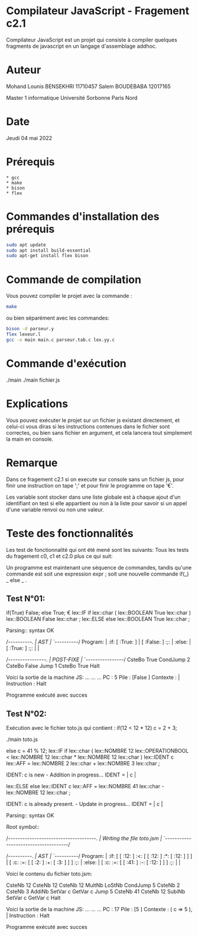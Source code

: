 # Compilateur JavaScript    -   Fragement c2.1
Compilateur JavaScript est un projet qui consiste à compiler quelques fragments de javascript en un langage d'assemblage addhoc.

# Auteur
Mohand Lounis BENSEKHRI     11710457
Salem BOUDEBABA             12017165
		
Master 1 informatique 
Université Sorbonne Paris Nord

# Date
Jeudi 04 mai 2022

# Prérequis
    * gcc
    * make
    * bison
    * flex

# Commandes d'installation des prérequis
```bash 
sudo apt update
sudo apt install build-essential
sudo apt-get install flex bison
```

# Commande de compilation
Vous pouvez compiler le projet avec la commande :
```bash 
make
```

ou bien séparément avec les commandes: 
```bash 
bison -d parseur.y
flex lexeur.l
gcc -o main main.c parseur.tab.c lex.yy.c
```

# Commande d'exécution
./main
./main fichier.js

# Explications
Vous pouvez exécuter le projet sur un fichier js existant directement, et celui-ci vous diras si les instructions contenues dans le fichier sont correctes, ou bien sans fichier en argument, et cela lancera tout simplement la main en console.

# Remarque
Dans ce fragement c2.1
si on execute sur console sans un fichier js, pour finir une instruction on tape ';' et pour finir le programme on tape '€'.

Les variable sont stocker dans une liste globale est à chaque ajout d'un identifiant on test si elle appartient ou non à la liste pour savoir si un appel d'une variable renvoi ou non une valeur.

# Teste des fonctionnalités
Les test de fonctionnalité qui ont été mené sont les suivants: 
Tous les tests du fragement c0, c1 et c2.0 plus ce qui suit:

Un programme est maintenant une séquence de commandes, tandis qu'une commande est soit une expression expr ; soit une nouvelle commande if(_) _ else _ .

Test N°01:
----------
if(True) False; else True; €
lex::IF if
lex::char (
lex::BOOLEAN True
lex::char )
lex::BOOLEAN False
lex::char ;
lex::ELSE else
lex::BOOLEAN True
lex::char ;

Parsing:: syntax OK


/*----------.
|    AST    |
`----------*/
Program:
| :if: [ :True: ] | [ :False: ] :;: | :else: | [ :True: ] :;: | | 


/*----------------.
|    POST-FIXE    |
`----------------*/
CsteBo True
CondJump 2
CsteBo False
Jump 1
CsteBo True
Halt

Voici la sortie de la machine JS:
...
...
...
PC : 5
Pile : [False ]
Contexte : |
Instruction : Halt

Programme exécuté avec succes 




Test N°02: 
----------
Exécution avec le fichier toto.js qui contient : 
if(12 < 12 * 12) c = 2 + 3;

./main toto.js

else c = 41 % 12;
lex::IF if
lex::char (
lex::NOMBRE 12
lex::OPERATIONBOOL <
lex::NOMBRE 12
lex::char *
lex::NOMBRE 12
lex::char )
lex::IDENT c
lex::AFF =
lex::NOMBRE 2
lex::char +
lex::NOMBRE 3
lex::char ;

IDENT: c is new - Addition in progress...
IDENT = | c |

lex::ELSE else
lex::IDENT c
lex::AFF =
lex::NOMBRE 41
lex::char -
lex::NOMBRE 12
lex::char ;

IDENT: c is already present. - Update in progress...
IDENT = | c |


Parsing:: syntax OK

Root symbol:: 

/*-------------------------------------.
|    Writing the file toto.jsm    |
`-------------------------------------*/

/*----------.
|    AST    |
`----------*/
Program:
| :if: [ [ :12: ] :<: [ [ :12: ] :*: [ :12: ] ] ] | [ :c: :=: [ [ :2: ] :+: [ :3: ] ] ] :;: | :else: | [ :c: :=: [ [ :41: ] :-: [ :12: ] ] ] :;: | | 



Voici le contenu du fichier toto.jsm:

CsteNb 12
CsteNb 12
CsteNb 12
MultNb
LoStNb
CondJump 5
CsteNb 2
CsteNb 3
AddiNb
SetVar c
GetVar c
Jump 5
CsteNb 41
CsteNb 12
SubiNb
SetVar c
GetVar c
Halt



Voici la sortie de la machine JS: 
...
...
...
PC : 17
Pile : [5 ]
Contexte : ( c => 5 ),  |
Instruction : Halt

Programme exécuté avec succes 
